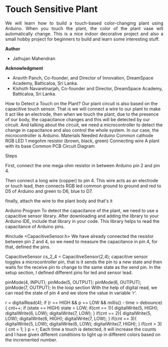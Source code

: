 

# Touch Sensitive Plant

<p align="justify">We will learn how to build a touch-based color-changing plant using Arduino. When you touch the plant, the color of the plant vase will automatically change. This is a nice indoor decorative project and also a small hobby project for beginners to build and learn some interesting stuff.</p>

**Author**
 * Jathujan Mahendran

**Acknowledgment**
 * Aravith Panch, Co-founder, and Director of Innovation, DreamSpace Academy, Batticaloa, Sri Lanka.
 * Kishoth Navaretnarjah, Co-founder and Director, DreamSpace Academy, Batticaloa, Sri Lanka.



How to Detect a Touch on the Plant?
Our plant circuit is also based on the capacitive touch sensor. That is we will connect a wire to our plant to make it act like an electrode, then when we touch the plant, due to the presence of our body, the capacitance changes and this will be detected by our circuit. And talking about the circuit, we need a microcontroller to detect the change in capacitance and also control the whole system. In our case, the microcontroller is Arduino.
Materials Needed
Arduino
Common cathode RGB LED
1 megohm resistor (brown, black, green)
Connecting wire
A plant with  its base
Common PCB
Circuit Diagram 

Steps

First, connect the one mega ohm resistor in between Arduino pin 2 and pin 4. 

Then connect a long wire (copper) to pin 4. This wire acts as an electrode or touch lead, then connects RGB led common ground to ground and red to D5 of Arduino and green to D6, blue to D7.

finally, attach the wire to the plant body and that's it

 
Arduino Program 
To detect the capacitance of the plant, we need to use a capacitive sensor library. 
After downloading and adding the library to your Arduino IDE, include that library in your code. This library helps to read the capacitance of Arduino pins.

#include <CapacitiveSensor.h>
We have already connected the resistor between pin 2 and 4, so we need to measure the capacitance in pin 4, for that, defined the pins.

CapacitiveSensor   cs_2_4 = CapacitiveSensor(2,4);
capacitive sensor toggles a microcontroller pin, that is it sends the pin to a new state and then waits for the receive pin to change to the same state as the send pin. In the setup section, I defined different pins for led and sensor lead.

  pinMode(4, INPUT);
  pinMode(5, OUTPUT);
  pinMode(6, OUTPUT);
  pinMode(7, OUTPUT);
In the loop section With the help of digital read, we can read the state of pin 4 and we store the value in variable ‘r’.

r = digitalRead(4);
  if (r == HIGH && p == LOW && millis() - time > debounce) {
    cnt++;
  if (state == HIGH)
     state = LOW;
if(cnt == 1){
    digitalWrite(5, HIGH);
    digitalWrite(6, LOW);
    digitalWrite(7, LOW);
  }
  if(cnt == 2){
    digitalWrite(5, LOW);
    digitalWrite(6, HIGH);
    digitalWrite(7, LOW);
  }
  if(cnt == 3){
    digitalWrite(5, LOW);
    digitalWrite(6, LOW);
    digitalWrite(7, HIGH);
  }
  if(cnt > 3){
      cnt = 1;
  }
  p = r;
Each time a touch is detected, it will increase the counts and I have given different conditions to light up in different colors based on the incremented number.

